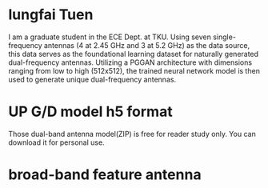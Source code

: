 # lungfai Tuen
I am a graduate student in the ECE Dept. at TKU.
Using seven single-frequency antennas (4 at 2.45 GHz and 3 at 5.2 GHz) as the data source, this data serves as the foundational learning dataset for naturally generated dual-frequency antennas. Utilizing a PGGAN architecture with dimensions ranging from low to high (512x512), the trained neural network model is then used to generate unique dual-frequency antennas.
# UP G/D model h5 format
Those dual-band antenna model(ZIP) is free for reader study only.
You can download it for personal use.
# broad-band feature antenna

